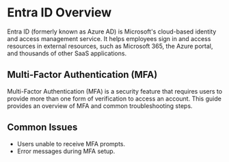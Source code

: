 # Entra ID Overview

Entra ID (formerly known as Azure AD) is Microsoft's cloud-based identity and access management service. It helps employees sign in and access resources in external resources, such as Microsoft 365, the Azure portal, and thousands of other SaaS applications.

## Multi-Factor Authentication (MFA)
Multi-Factor Authentication (MFA) is a security feature that requires users to provide more than one form of verification to access an account. This guide provides an overview of MFA and common troubleshooting steps.

## Common Issues
- Users unable to receive MFA prompts.
- Error messages during MFA setup.

